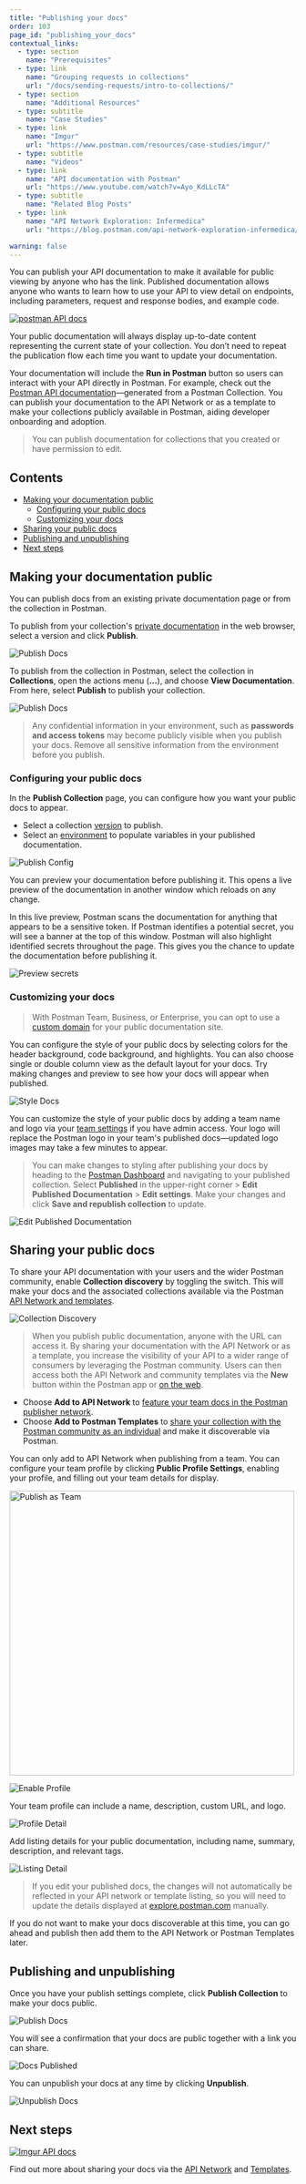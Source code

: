 ```yaml
---
title: "Publishing your docs"
order: 103
page_id: "publishing_your_docs"
contextual_links:
  - type: section
    name: "Prerequisites"
  - type: link
    name: "Grouping requests in collections"
    url: "/docs/sending-requests/intro-to-collections/"
  - type: section
    name: "Additional Resources"
  - type: subtitle
    name: "Case Studies"
  - type: link
    name: "Imgur"
    url: "https://www.postman.com/resources/case-studies/imgur/"
  - type: subtitle
    name: "Videos"
  - type: link
    name: "API documentation with Postman"
    url: "https://www.youtube.com/watch?v=Ayo_KdLLcTA"
  - type: subtitle
    name: "Related Blog Posts"
  - type: link
    name: "API Network Exploration: Infermedica"
    url: "https://blog.postman.com/api-network-exploration-infermedica/"

warning: false
---
```


You can publish your API documentation to make it available for public viewing by anyone who has the link. Published documentation allows anyone who wants to learn how to use your API to view detail on endpoints, including parameters, request and response bodies, and example code.

[![postman API docs](https://assets.postman.com/postman-docs/postman-api-docs.jpg)](https://assets.postman.com/postman-docs/postman-api-docs.jpg)

Your public documentation will always display up-to-date content representing the current state of your collection. You don’t need to repeat the publication flow each time you want to update your documentation.

Your documentation will include the **Run in Postman** button so users can interact with your API directly in Postman. For example, check out the [Postman API documentation](https://documenter.getpostman.com/view/631643/JsLs/)—generated from a Postman Collection. You can publish your documentation to the API Network or as a template to make your collections publicly available in Postman, aiding developer onboarding and adoption.

> You can publish documentation for collections that you created or have permission to edit.

## Contents

* [Making your documentation public](#making-your-documentation-public)
    * [Configuring your public docs](#configuring-your-public-docs)
    * [Customizing your docs](#customizing-your-docs)
* [Sharing your public docs](#sharing-your-public-docs)
* [Publishing and unpublishing](#publishing-and-unpublishing)
* [Next steps](#next-steps)

## Making your documentation public

You can publish docs from an existing private documentation page or from the collection in Postman.

To publish from your collection's [private documentation](/docs/publishing-your-api/documenting-your-api/) in the web browser, select a version and click __Publish__.

![Publish Docs](https://assets.postman.com/postman-docs/publish-docs-r.jpg)

To publish from the collection in Postman, select the collection in __Collections__, open the actions menu (__...__), and choose __View Documentation__. From here, select __Publish__ to publish your collection.

![Publish Docs](https://assets.postman.com/postman-docs/view-docs-b.jpg)

> Any confidential information in your environment, such as __passwords and access tokens__ may become publicly visible when you publish your docs. Remove all sensitive information from the environment before you publish.

### Configuring your public docs

In the __Publish Collection__ page, you can configure how you want your public docs to appear.

* Select a collection [version](/docs/publishing-your-api/documenting-your-api/#versioning-your-docs) to publish.
* Select an [environment](/docs/publishing-your-api/documenting-your-api/#documentation-environments) to populate variables in your published documentation.

![Publish Config](https://assets.postman.com/postman-docs/pub-collection-b.jpg)

You can preview your documentation before publishing it. This opens a live preview of the documentation in another window which reloads on any change.

In this live preview, Postman scans the documentation for anything that appears to be a sensitive token. If Postman identifies a potential secret, you will see a banner at the top of this window. Postman will also highlight identified secrets throughout the page. This gives you the chance to update the documentation before publishing it.

![Preview secrets](https://assets.postman.com/postman-docs/client-scanner-b.jpg)

### Customizing your docs

> With Postman Team, Business, or Enterprise, you can opt to use a [custom domain](/docs/publishing-your-api/custom-doc-domains/) for your public documentation site.

You can configure the style of your public docs by selecting colors for the header background, code background, and highlights. You can also choose single or double column view as the default layout for your docs. Try making changes and preview to see how your docs will appear when published.

![Style Docs](https://assets.postman.com/postman-docs/Customizing+public+docs+layout.jpg)

You can customize the style of your public docs by adding a team name and logo via your [team settings](https://go.postman.co/settings/team/general) if you have admin access. Your logo will replace the Postman logo in your team's published docs—updated logo images may take a few minutes to appear.

> You can make changes to styling after publishing your docs by heading to the [Postman Dashboard](https://go.postman.co/workspaces) and navigating to your published collection. Select **Published** in the upper-right corner > **Edit Published Documentation** > **Edit settings**. Make your changes and click **Save and republish collection** to update.

![Edit Published Documentation](https://assets.postman.com/postman-docs/edit-pub-doc.jpg)

## Sharing your public docs

To share your API documentation with your users and the wider Postman community, enable __Collection discovery__ by toggling the switch. This will make your docs and the associated collections available via the Postman [API Network and templates](https://www.postman.com/explore).

![Collection Discovery](https://assets.postman.com/postman-docs/discovery-switch-template.jpg)

> When you publish public documentation, anyone with the URL can access it. By sharing your documentation with the API Network or as a template, you increase the visibility of your API to a wider range of consumers by leveraging the Postman community. Users can then access both the API Network and community templates via the __New__ button within the Postman app or [on the web](https://explore.postman.com).

* Choose __Add to API Network__ to [feature your team docs in the Postman publisher network](/docs/publishing-your-api/add-api-network/).
* Choose __Add to Postman Templates__ to [share your collection with the Postman community as an individual](/docs/publishing-your-api/add-templates/) and make it discoverable via Postman.

You can only add to API Network when publishing from a team. You can configure your team profile by clicking __Public Profile Settings__, enabling your profile, and filling out your team details for display.

<img alt="Publish as Team" src="https://assets.postman.com/postman-docs/publish-team.jpg" width="500px"/>

![Enable Profile](https://assets.postman.com/postman-docs/enable-profile.jpg)

Your team profile can include a name, description, custom URL, and logo.

![Profile Detail](https://assets.postman.com/postman-docs/profile-detail.jpg)

Add listing details for your public documentation, including name, summary, description, and relevant tags.

![Listing Detail](https://assets.postman.com/postman-docs/listing-detail.jpg)

> If you edit your published docs, the changes will not automatically be reflected in your API network or template listing, so you will need to update the details displayed at [explore.postman.com](https://explore.postman.com) manually.

If you do not want to make your docs discoverable at this time, you can go ahead and publish then add them to the API Network or Postman Templates later.

## Publishing and unpublishing

Once you have your publish settings complete, click __Publish Collection__ to make your docs public.

![Publish Docs](https://assets.postman.com/postman-docs/publish-button.jpg)

You will see a confirmation that your docs are public together with a link you can share.

![Docs Published](https://assets.postman.com/postman-docs/docs-published.jpg)

You can unpublish your docs at any time by clicking __Unpublish__.

![Unpublish Docs](https://assets.postman.com/postman-docs/unpublish-docs.jpg)

## Next steps

[![Imgur API docs](https://i.imgur.com/oXgXznt.png)](https://i.imgur.com/oXgXznt.png)

Find out more about sharing your docs via the [API Network](/docs/publishing-your-api/add-api-network/) and [Templates](/docs/publishing-your-api/add-templates/).
